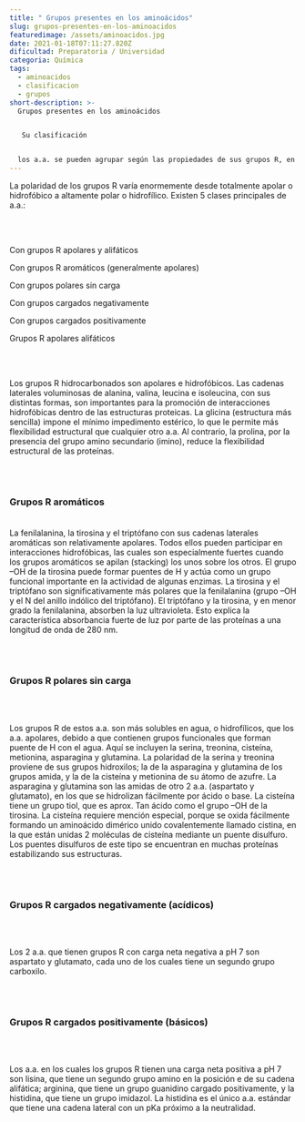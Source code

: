 ```yaml
---
title: " Grupos presentes en los aminoácidos"
slug: grupos-presentes-en-los-aminoacidos
featuredimage: /assets/aminoacidos.jpg
date: 2021-01-18T07:11:27.820Z
dificultad: Preparatoria / Universidad
categoria: Química
tags:
  - aminoacidos
  - clasificacion
  - grupos
short-description: >-
  Grupos presentes en los aminoácidos


   Su clasificación 


  los a.a. se pueden agrupar según las propiedades de sus grupos R, en especial su polaridad o tendencia a interactuar con el agua a pH biológico
---
```



La polaridad de los grupos R varía enormemente desde totalmente apolar o hidrofóbico a altamente polar o hidrofílico. Existen 5 clases principales de a.a.:

<br/><br/>

Con grupos R apolares y alifáticos



Con grupos R aromáticos (generalmente apolares)



Con grupos polares sin carga



Con grupos cargados negativamente

Con grupos cargados positivamente



Grupos R apolares alifáticos

<br/><br/>

Los grupos R hidrocarbonados son apolares e hidrofóbicos. Las cadenas laterales voluminosas de alanina, valina, leucina e isoleucina, con sus distintas formas, son importantes para la promoción de interacciones hidrofóbicas dentro de las estructuras proteicas. La glicina (estructura más sencilla) impone el mínimo impedimento estérico, lo que le permite más flexibilidad estructural que cualquier otro a.a. Al contrario, la prolina, por la presencia del grupo amino secundario (imino), reduce la flexibilidad estructural de las proteínas.

<br/><br/>

### Grupos R aromáticos<br/><br/>

La fenilalanina, la tirosina y el triptófano con sus cadenas laterales aromáticas son relativamente apolares. Todos ellos pueden participar en interacciones hidrofóbicas, las cuales son especialmente fuertes cuando los grupos aromáticos se apilan (stacking) los unos sobre los otros. El grupo –OH de la tirosina puede formar puentes de H y actúa como un grupo funcional importante en la actividad de algunas enzimas. La tirosina y el triptófano son significativamente más polares que la fenilalanina (grupo –OH y el N del anillo indólico del triptófano). El triptófano y la tirosina, y en menor grado la fenilalanina, absorben la luz ultravioleta. Esto explica la característica absorbancia fuerte de luz por parte de las proteínas a una longitud de onda de 280 nm.

<br/><br/>

### Grupos R polares sin carga

<br/><br/>

Los grupos R de estos a.a. son más solubles en agua, o hidrofílicos, que los a.a. apolares, debido a que contienen grupos funcionales que forman puente de H con el agua. Aquí se incluyen la serina, treonina, cisteína, metionina, asparagina y glutamina. La polaridad de la serina y treonina proviene de sus grupos hidroxilos; la de la asparagina y glutamina de los grupos amida, y la de la cisteína y metionina de su átomo de azufre. La asparagina y glutamina son las amidas de otro 2 a.a. (aspartato y glutamato), en los que se hidrolizan fácilmente por ácido o base. La cisteína tiene un grupo tiol, que es aprox. Tan ácido como el grupo –OH de la tirosina. La cisteína requiere mención especial, porque se oxida fácilmente formando un aminoácido dimérico unido covalentemente llamado cistina, en la que están unidas 2 moléculas de cisteína mediante un puente disulfuro. Los puentes disulfuros de este tipo se encuentran en muchas proteínas estabilizando sus estructuras.

<br/><br/>

### Grupos R cargados negativamente (acídicos)

<br/><br/>

Los 2 a.a. que tienen grupos R con carga neta negativa a pH 7 son aspartato y glutamato, cada uno de los cuales tiene un segundo grupo carboxilo.

<br/><br/>

### Grupos R cargados positivamente (básicos)

<br/><br/>

Los a.a. en los cuales los grupos R tienen una carga neta positiva a pH 7 son lisina, que tiene un segundo grupo amino en la posición e de su cadena alifática; arginina, que tiene un grupo guanidino cargado positivamente, y la histidina, que tiene un grupo imidazol. La histidina es el único a.a. estándar que tiene una cadena lateral con un pKa próximo a la neutralidad.